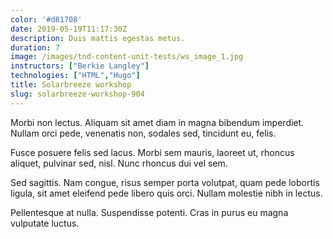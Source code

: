```yaml
---
color: '#d81708'
date: 2019-05-19T11:17:30Z
description: Duis mattis egestas metus.
duration: 7
image: /images/tnd-content-unit-tests/ws_image_1.jpg
instructors: ["Berkie Langley"]
technologies: ["HTML","Hugo"]
title: Solarbreeze workshop
slug: solarbreeze-workshop-904
---
```

Morbi non lectus. Aliquam sit amet diam in magna bibendum imperdiet. Nullam orci pede, venenatis non, sodales sed, tincidunt eu, felis.

Fusce posuere felis sed lacus. Morbi sem mauris, laoreet ut, rhoncus aliquet, pulvinar sed, nisl. Nunc rhoncus dui vel sem.

Sed sagittis. Nam congue, risus semper porta volutpat, quam pede lobortis ligula, sit amet eleifend pede libero quis orci. Nullam molestie nibh in lectus.

Pellentesque at nulla. Suspendisse potenti. Cras in purus eu magna vulputate luctus.
